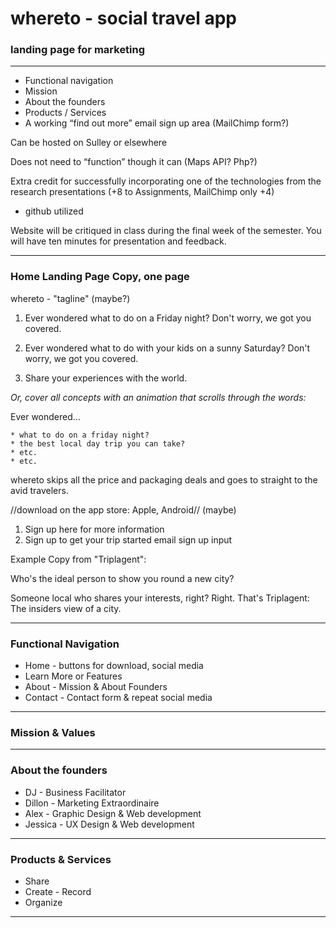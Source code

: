 # whereto - social travel app

### landing page for marketing

<hr>

* Functional navigation
* Mission
* About the founders
* Products / Services
* A working “find out more” email sign up area (MailChimp form?)

Can be hosted on Sulley or elsewhere

Does  not need to “function” though it can (Maps API?  Php?)

Extra credit for successfully incorporating one of the technologies from the research presentations (+8 to Assignments, MailChimp only +4)

* github utilized

Website will be critiqued in class during the final week of the semester.  You will have ten minutes for presentation and feedback.

<hr>

### Home Landing Page Copy, one page

whereto - "tagline" (maybe?)

1. Ever wondered what to do on a Friday night? Don't worry, we got you covered.

2. Ever wondered what to do with your kids on a sunny Saturday? Don't worry, we got you covered.

3. Share your experiences with the world.

*Or, cover all concepts with an animation that scrolls through the words:*

Ever wondered...

	* what to do on a friday night?
	* the best local day trip you can take?
	* etc.
	* etc.
	
whereto skips all the price and packaging deals and goes to straight to the avid travelers.

//download on the app store:
Apple, Android// (maybe)

1. Sign up here for more information
2. Sign up to get your trip started
email sign up input

Example Copy from "Triplagent":

Who's the ideal person to show you round a new city?

Someone local who shares your interests, right? Right. That's Triplagent: The insiders view of a city.

<hr>

### Functional Navigation

* Home - buttons for download, social media
* Learn More or Features
* About - Mission & About Founders
* Contact - Contact form & repeat social media

<hr>

### Mission & Values

<hr>

### About the founders

* DJ - Business Facilitator
* Dillon - Marketing Extraordinaire
* Alex - Graphic Design & Web development
* Jessica - UX Design & Web development

<hr>

### Products & Services

* Share
* Create - Record
* Organize

<hr>


